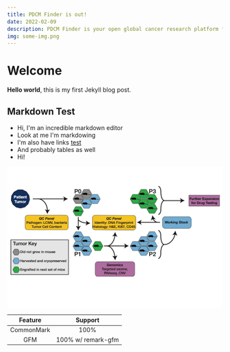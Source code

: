```yaml
---
title: PDCM Finder is out!
date: 2022-02-09
description: PDCM Finder is your open global cancer research platform for Patient Derived Cancer Models
img: some-img.png
---
```


# Welcome

**Hello world**, this is my first Jekyll blog post.

## Markdown Test

- Hi, I'm an incredible markdown editor
- Look at me I'm markdowing
- I'm also have links [test](https://google.com)
- And probably tables as well
- Hi!

![The San Juan Mountains are beautiful!](/img/pdx_mi_figure.png "San Juan Mountains")

|  Feature   |      Support       |
| :--------: | :----------------: |
| CommonMark |        100%        |
|    GFM     | 100% w/ remark-gfm |
